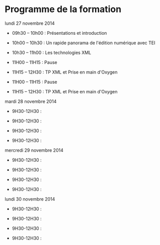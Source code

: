 # Programme de la formation

lundi 27 novembre 2014

- 09h30 – 10h00 : Présentations et introduction
- 10h00 – 10h30 : Un rapide panorama de l'édition numérique avec TEI
- 10h30 – 11h00 : Les technologies XML
- 11H00 – 11H15 : Pause
- 11H15 – 12H30 : TP XML et Prise en main d'Oxygen

- 11H00 – 11H15 : Pause
- 11H15 – 12H30 : TP XML et Prise en main d'Oxygen


mardi 28 novembre 2014

- 9H30-12H30 :
- 9H30-12H30 :

- 9H30-12H30 :
- 9H30-12H30 :

mercredi 29 novembre 2014

- 9H30-12H30 :
- 9H30-12H30 :

- 9H30-12H30 :
- 9H30-12H30 :

lundi 30 novembre 2014

- 9H30-12H30 :
- 9H30-12H30 :

- 9H30-12H30 :
- 9H30-12H30 :
